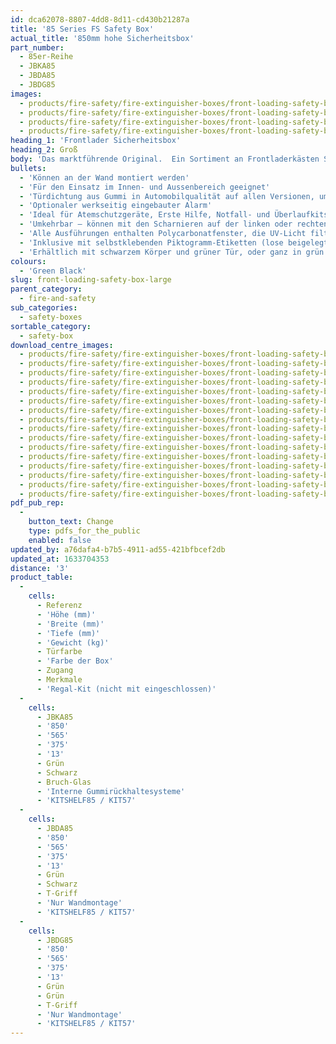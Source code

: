 ```yaml
---
id: dca62078-8807-4dd8-8d11-cd430b21287a
title: '85 Series FS Safety Box'
actual_title: '850mm hohe Sicherheitsbox'
part_number:
  - 85er-Reihe
  - JBKA85
  - JBDA85
  - JBDG85
images:
  - products/fire-safety/fire-extinguisher-boxes/front-loading-safety-boxes/85/images-lr/Product_Image_776x776_(518x518_focus_area)-JBDG85_01.jpg
  - products/fire-safety/fire-extinguisher-boxes/front-loading-safety-boxes/85/images-lr/Product_Image_776x776_(518x518_focus_area)-JBDA85_02.jpg
  - products/fire-safety/fire-extinguisher-boxes/front-loading-safety-boxes/85/images-lr/Product_Image_776x776_(518x518_focus_area)-JBDA85_03.jpg
  - products/fire-safety/fire-extinguisher-boxes/front-loading-safety-boxes/85/images-lr/Product_Image_776x776_(518x518_focus_area)-JBDG85_02.jpg
heading_1: 'Frontlader Sicherheitsbox'
heading_2: Groß
body: 'Das marktführende Original.  Ein Sortiment an Frontladerkästen Sicherheitsbox die beim Notfall einen schnellen Zugriff erlauben.'
bullets:
  - 'Können an der Wand montiert werden'
  - 'Für den Einsatz im Innen- und Aussenbereich geeignet'
  - 'Türdichtung aus Gummi in Automobilqualität auf allen Versionen, um das Eindringen von Wasser und Staub zu verhindern'
  - 'Optionaler werkseitig eingebauter Alarm'
  - 'Ideal für Atemschutzgeräte, Erste Hilfe, Notfall- und Überlaufkits'
  - 'Umkehrbar – können mit den Scharnieren auf der linken oder rechten Seite montiert werden'
  - 'Alle Ausführungen enthalten Polycarbonatfenster, die UV-Licht filtern'
  - 'Inklusive mit selbstklebenden Piktogramm-Etiketten (lose beigelegt)'
  - 'Erhältlich mit schwarzem Körper und grüner Tür, oder ganz in grün'
colours:
  - 'Green Black'
slug: front-loading-safety-box-large
parent_category:
  - fire-and-safety
sub_categories:
  - safety-boxes
sortable_category:
  - safety-box
download_centre_images:
  - products/fire-safety/fire-extinguisher-boxes/front-loading-safety-boxes/85/images-hr/JBDA85_001.jpg
  - products/fire-safety/fire-extinguisher-boxes/front-loading-safety-boxes/85/images-hr/JBDA85_002.jpg
  - products/fire-safety/fire-extinguisher-boxes/front-loading-safety-boxes/85/images-hr/JBDA85_003.jpg
  - products/fire-safety/fire-extinguisher-boxes/front-loading-safety-boxes/85/images-hr/JBDA85_004.jpg
  - products/fire-safety/fire-extinguisher-boxes/front-loading-safety-boxes/85/images-hr/JBDA85_005.jpg
  - products/fire-safety/fire-extinguisher-boxes/front-loading-safety-boxes/85/images-hr/JBDA85_006.jpg
  - products/fire-safety/fire-extinguisher-boxes/front-loading-safety-boxes/85/images-hr/JBDG85_001.jpg
  - products/fire-safety/fire-extinguisher-boxes/front-loading-safety-boxes/85/images-hr/JBDG85_002.jpg
  - products/fire-safety/fire-extinguisher-boxes/front-loading-safety-boxes/85/images-hr/JBDG85_003.jpg
  - products/fire-safety/fire-extinguisher-boxes/front-loading-safety-boxes/85/images-hr/JBDG85_004.jpg
  - products/fire-safety/fire-extinguisher-boxes/front-loading-safety-boxes/85/images-hr/JBDG85_005.jpg
  - products/fire-safety/fire-extinguisher-boxes/front-loading-safety-boxes/85/images-hr/JBDG85_006.jpg
  - products/fire-safety/fire-extinguisher-boxes/front-loading-safety-boxes/85/images-hr/JBKA85_001.jpg
  - products/fire-safety/fire-extinguisher-boxes/front-loading-safety-boxes/85/images-hr/JBKA85_002.jpg
  - products/fire-safety/fire-extinguisher-boxes/front-loading-safety-boxes/85/images-hr/JBKA85_003.jpg
  - products/fire-safety/fire-extinguisher-boxes/front-loading-safety-boxes/85/images-hr/JBKA85_004.jpg
pdf_pub_rep:
  -
    button_text: Change
    type: pdfs_for_the_public
    enabled: false
updated_by: a76dafa4-b7b5-4911-ad55-421bfbcef2db
updated_at: 1633704353
distance: '3'
product_table:
  -
    cells:
      - Referenz
      - 'Höhe (mm)'
      - 'Breite (mm)'
      - 'Tiefe (mm)'
      - 'Gewicht (kg)'
      - Türfarbe
      - 'Farbe der Box'
      - Zugang
      - Merkmale
      - 'Regal-Kit (nicht mit eingeschlossen)'
  -
    cells:
      - JBKA85
      - '850'
      - '565'
      - '375'
      - '13'
      - Grün
      - Schwarz
      - Bruch-Glas
      - 'Interne Gummirückhaltesysteme'
      - 'KITSHELF85 / KIT57'
  -
    cells:
      - JBDA85
      - '850'
      - '565'
      - '375'
      - '13'
      - Grün
      - Schwarz
      - T-Griff
      - 'Nur Wandmontage'
      - 'KITSHELF85 / KIT57'
  -
    cells:
      - JBDG85
      - '850'
      - '565'
      - '375'
      - '13'
      - Grün
      - Grün
      - T-Griff
      - 'Nur Wandmontage'
      - 'KITSHELF85 / KIT57'
---
```

